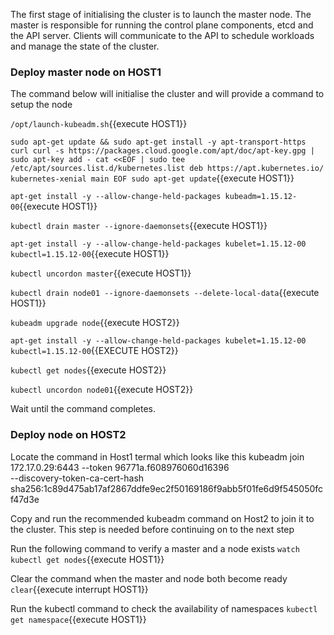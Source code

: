 

The first stage of initialising the cluster is to launch the master node. 
The master is responsible for running the control plane components, etcd and the API server. 
Clients will communicate to the API to schedule workloads and manage the state of the cluster.

### Deploy master node on HOST1

The command below will initialise the cluster and will provide a command to setup the node

`/opt/launch-kubeadm.sh`{{execute HOST1}}

`sudo apt-get update && sudo apt-get install -y apt-transport-https curl
curl -s https://packages.cloud.google.com/apt/doc/apt-key.gpg | sudo apt-key add -
cat <<EOF | sudo tee /etc/apt/sources.list.d/kubernetes.list
deb https://apt.kubernetes.io/ kubernetes-xenial main
EOF
sudo apt-get update`{{execute HOST1}}

`apt-get install -y --allow-change-held-packages kubeadm=1.15.12-00`{{execute HOST1}}

`kubectl drain master --ignore-daemonsets`{{execute HOST1}}

`apt-get install -y --allow-change-held-packages kubelet=1.15.12-00 kubectl=1.15.12-00`{{execute HOST1}} 

`kubectl uncordon master`{{execute HOST1}}

`kubectl drain node01 --ignore-daemonsets --delete-local-data`{{execute HOST1}}

`kubeadm upgrade node`{{execute  HOST2}}

`apt-get install -y --allow-change-held-packages kubelet=1.15.12-00 kubectl=1.15.12-00`{{EXECUTE HOST2}}

`kubectl get nodes`{{execute HOST2}}

`kubectl uncordon node01`{{execute HOST2}}


Wait until the command completes.

### Deploy node on HOST2 
Locate the command in Host1 termal which looks like this
kubeadm join 172.17.0.29:6443 --token 96771a.f608976060d16396 \
    --discovery-token-ca-cert-hash sha256:1c89d475ab17af2867ddfe9ec2f50169186f9abb5f01fe6d9f545050fcf47d3e

Copy and run the recommended kubeadm command on Host2 to join it to the cluster. 
This step is needed before continuing on to the next step

Run the following command to verify a master and a node exists
`watch kubectl get nodes`{{execute HOST1}}

Clear the command when the master and node both become ready
`clear`{{execute interrupt HOST1}}

Run the kubectl command to check the availability of namespaces
`kubectl get namespace`{{execute HOST1}}



